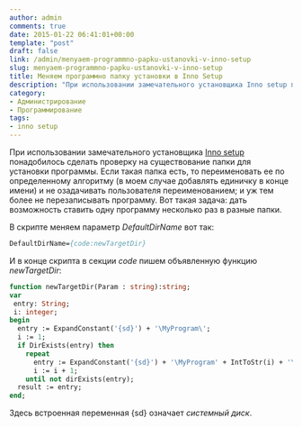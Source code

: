 ```yaml
---
author: admin
comments: true
date: 2015-01-22 06:41:01+00:00
template: "post"
draft: false
link: /admin/menyaem-programmno-papku-ustanovki-v-inno-setup
slug: menyaem-programmno-papku-ustanovki-v-inno-setup
title: Меняем программно папку установки в Inno Setup
description: "При использовании замечательного установщика Inno setup понадобилось сделать проверку на существование папки для установки программы."
category:
- Администрирование
- Программирование
tags:
- inno setup
---
```


При использовании замечательного установщика [Inno setup](http://www.jrsoftware.org/isinfo.php) понадобилось сделать проверку на существование папки для установки программы. Если такая папка есть, то переименовать ее по определенному алгоритму (в моем случае добавлять единичку в конце имени) и не озадачивать пользователя переименованием; и уж тем более не перезаписывать программу. Вот такая задача: дать возможность ставить одну программу несколько раз в разные папки.

В скрипте меняем параметр _DefaultDirName_ вот так:
```pascal
DefaultDirName={code:newTargetDir}
```

И в конце скрипта в секции _code_ пишем объявленную функцию _newTargetDir_:
```pascal
function newTargetDir(Param : string):string;
var
 entry: String;
 i: integer;
begin
  entry := ExpandConstant('{sd}') + '\MyProgram\';
  i := 1;
  if DirExists(entry) then
    repeat
      entry := ExpandConstant('{sd}') + '\MyProgram' + IntToStr(i) + '\'; 
      i := i + 1;
    until not dirExists(entry);
  result := entry;
end;
```

Здесь встроенная переменная {sd} означает _системный диск_.
